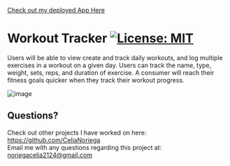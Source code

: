 [Check out my deployed App Here](https://radiant-bastion-28373.herokuapp.com/?id=5fe0e7b8d11091001745f20a)

# Workout Tracker [![License: MIT](https://img.shields.io/badge/License-MIT-yellow.svg)](https://opensource.org/licenses/MIT)

Users will be able to view create and track daily workouts, and log multiple exercises in a workout on a given day. Users can track the name, type, weight, sets, reps, and duration of exercise.
A consumer will reach their fitness goals quicker when they track their workout progress.

![image](https://user-images.githubusercontent.com/71470687/102918189-54b77300-443b-11eb-880d-eb15617f1217.png)

## Questions? 
  Check out other projects I have worked on here: https://github.com/CeliaNoriega    
  Email me with any questions regarding this project at: noriegacelia2124@gmail.com
